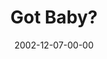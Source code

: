 ---
layout: message
category: message
series: "Got Christmas?"
title: "Got Baby?"
date: 2002-12-07-00-00
message_id: 252
audio: "http://s3.amazonaws.com/crossroads-media/messages/audio/Got%20Baby%20Dec%207-8.mp3"
audio-duration: "38:53"
explicit: false
---
